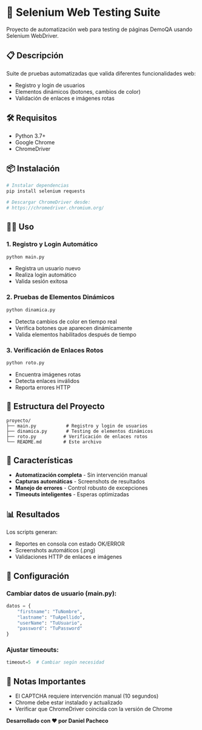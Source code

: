 # 🚀 Selenium Web Testing Suite

Proyecto de automatización web para testing de páginas DemoQA usando Selenium WebDriver.

## 📋 Descripción

Suite de pruebas automatizadas que valida diferentes funcionalidades web:
- Registro y login de usuarios
- Elementos dinámicos (botones, cambios de color)
- Validación de enlaces e imágenes rotas

## 🛠️ Requisitos

- Python 3.7+
- Google Chrome
- ChromeDriver

## 📦 Instalación

```bash
# Instalar dependencias
pip install selenium requests

# Descargar ChromeDriver desde:
# https://chromedriver.chromium.org/
```

## 🏃‍♂️ Uso

### 1. Registro y Login Automático
```bash
python main.py
```
- Registra un usuario nuevo
- Realiza login automático
- Valida sesión exitosa

### 2. Pruebas de Elementos Dinámicos
```bash
python dinamica.py
```
- Detecta cambios de color en tiempo real
- Verifica botones que aparecen dinámicamente
- Valida elementos habilitados después de tiempo

### 3. Verificación de Enlaces Rotos
```bash
python roto.py
```
- Encuentra imágenes rotas
- Detecta enlaces inválidos
- Reporta errores HTTP

## 📁 Estructura del Proyecto

```
proyecto/
├── main.py           # Registro y login de usuarios
├── dinamica.py       # Testing de elementos dinámicos
├── roto.py          # Verificación de enlaces rotos
└── README.md        # Este archivo
```

## 🎯 Características

- **Automatización completa** - Sin intervención manual
- **Capturas automáticas** - Screenshots de resultados
- **Manejo de errores** - Control robusto de excepciones
- **Timeouts inteligentes** - Esperas optimizadas

## 📊 Resultados

Los scripts generan:
- Reportes en consola con estado OK/ERROR
- Screenshots automáticos (.png)
- Validaciones HTTP de enlaces e imágenes

## 🔧 Configuración

### Cambiar datos de usuario (main.py):
```python
datos = {
    "firstname": "TuNombre",
    "lastname": "TuApellido", 
    "userName": "TuUsuario",
    "password": "TuPassword"
}
```

### Ajustar timeouts:
```python
timeout=5  # Cambiar según necesidad
```

## 🚨 Notas Importantes

- El CAPTCHA requiere intervención manual (10 segundos)
- Chrome debe estar instalado y actualizado
- Verificar que ChromeDriver coincida con la versión de Chrome

**Desarrollado con ❤️ por Daniel Pacheco**
